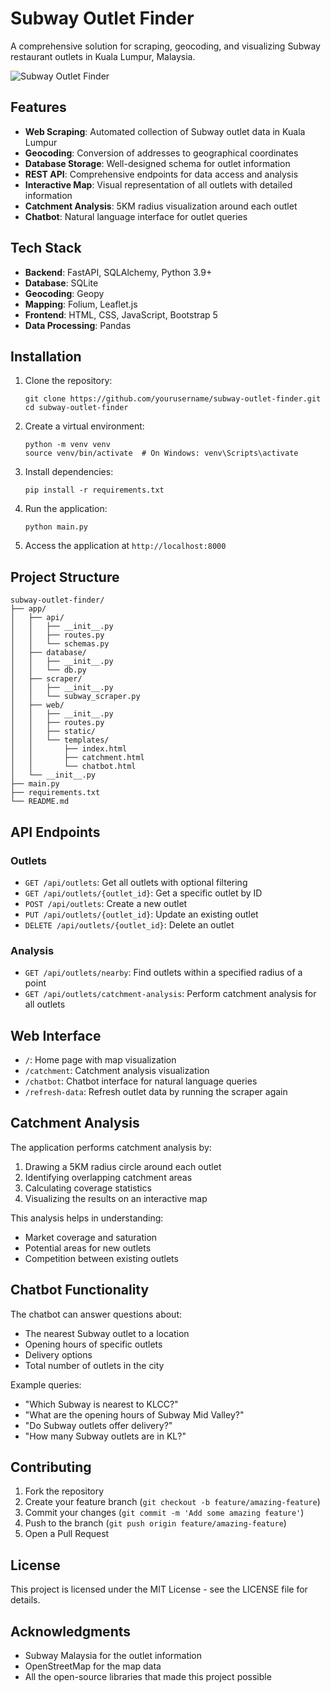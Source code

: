 # Subway Outlet Finder

A comprehensive solution for scraping, geocoding, and visualizing Subway restaurant outlets in Kuala Lumpur, Malaysia.

![Subway Outlet Finder](https://i.imgur.com/example.png)

## Features

- **Web Scraping**: Automated collection of Subway outlet data in Kuala Lumpur
- **Geocoding**: Conversion of addresses to geographical coordinates
- **Database Storage**: Well-designed schema for outlet information
- **REST API**: Comprehensive endpoints for data access and analysis
- **Interactive Map**: Visual representation of all outlets with detailed information
- **Catchment Analysis**: 5KM radius visualization around each outlet
- **Chatbot**: Natural language interface for outlet queries

## Tech Stack

- **Backend**: FastAPI, SQLAlchemy, Python 3.9+
- **Database**: SQLite
- **Geocoding**: Geopy
- **Mapping**: Folium, Leaflet.js
- **Frontend**: HTML, CSS, JavaScript, Bootstrap 5
- **Data Processing**: Pandas

## Installation

1. Clone the repository:
   ```
   git clone https://github.com/yourusername/subway-outlet-finder.git
   cd subway-outlet-finder
   ```

2. Create a virtual environment:
   ```
   python -m venv venv
   source venv/bin/activate  # On Windows: venv\Scripts\activate
   ```

3. Install dependencies:
   ```
   pip install -r requirements.txt
   ```

4. Run the application:
   ```
   python main.py
   ```

5. Access the application at `http://localhost:8000`

## Project Structure

```
subway-outlet-finder/
├── app/
│   ├── api/
│   │   ├── __init__.py
│   │   ├── routes.py
│   │   └── schemas.py
│   ├── database/
│   │   ├── __init__.py
│   │   └── db.py
│   ├── scraper/
│   │   ├── __init__.py
│   │   └── subway_scraper.py
│   ├── web/
│   │   ├── __init__.py
│   │   ├── routes.py
│   │   ├── static/
│   │   └── templates/
│   │       ├── index.html
│   │       ├── catchment.html
│   │       └── chatbot.html
│   └── __init__.py
├── main.py
├── requirements.txt
└── README.md
```

## API Endpoints

### Outlets

- `GET /api/outlets`: Get all outlets with optional filtering
- `GET /api/outlets/{outlet_id}`: Get a specific outlet by ID
- `POST /api/outlets`: Create a new outlet
- `PUT /api/outlets/{outlet_id}`: Update an existing outlet
- `DELETE /api/outlets/{outlet_id}`: Delete an outlet

### Analysis

- `GET /api/outlets/nearby`: Find outlets within a specified radius of a point
- `GET /api/outlets/catchment-analysis`: Perform catchment analysis for all outlets

## Web Interface

- `/`: Home page with map visualization
- `/catchment`: Catchment analysis visualization
- `/chatbot`: Chatbot interface for natural language queries
- `/refresh-data`: Refresh outlet data by running the scraper again

## Catchment Analysis

The application performs catchment analysis by:

1. Drawing a 5KM radius circle around each outlet
2. Identifying overlapping catchment areas
3. Calculating coverage statistics
4. Visualizing the results on an interactive map

This analysis helps in understanding:
- Market coverage and saturation
- Potential areas for new outlets
- Competition between existing outlets

## Chatbot Functionality

The chatbot can answer questions about:
- The nearest Subway outlet to a location
- Opening hours of specific outlets
- Delivery options
- Total number of outlets in the city

Example queries:
- "Which Subway is nearest to KLCC?"
- "What are the opening hours of Subway Mid Valley?"
- "Do Subway outlets offer delivery?"
- "How many Subway outlets are in KL?"

## Contributing

1. Fork the repository
2. Create your feature branch (`git checkout -b feature/amazing-feature`)
3. Commit your changes (`git commit -m 'Add some amazing feature'`)
4. Push to the branch (`git push origin feature/amazing-feature`)
5. Open a Pull Request

## License

This project is licensed under the MIT License - see the LICENSE file for details.

## Acknowledgments

- Subway Malaysia for the outlet information
- OpenStreetMap for the map data
- All the open-source libraries that made this project possible